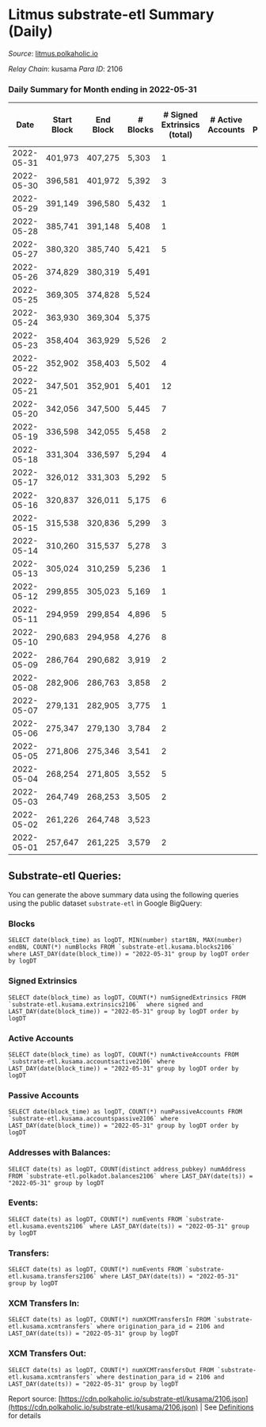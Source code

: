 # Litmus substrate-etl Summary (Daily)

_Source_: [litmus.polkaholic.io](https://litmus.polkaholic.io)

*Relay Chain*: kusama
*Para ID*: 2106



### Daily Summary for Month ending in 2022-05-31


| Date | Start Block | End Block | # Blocks | # Signed Extrinsics (total) | # Active Accounts | # Passive | # New | # Addresses with Balances | # Events | # Transfers | # XCM Transfers In | # XCM Transfers Out | Issues | 
| ---- | ----------- | --------- | -------- | --------------------------- | ----------------- | --------- | ----- | ------------------------- | -------- | ----------- | ------------------ | ------------------- | ------ |
| 2022-05-31 | 401,973 | 407,275 | 5,303 | 1 |  |  |  | 3,827 | 10,617 |   |   |   |  |
| 2022-05-30 | 396,581 | 401,972 | 5,392 | 3 |  |  |  | 3,827 | 10,802 |   |   |   |  |
| 2022-05-29 | 391,149 | 396,580 | 5,432 | 1 |  |  |  | 3,827 | 10,872 |   |   |   |  |
| 2022-05-28 | 385,741 | 391,148 | 5,408 | 1 |  |  |  | 3,827 | 10,824 |   |   |   |  |
| 2022-05-27 | 380,320 | 385,740 | 5,421 | 5 |  |  |  | 3,827 | 10,866 |   |   |   |  |
| 2022-05-26 | 374,829 | 380,319 | 5,491 |  |  |  |  | 3,827 | 10,985 |   |   |   |  |
| 2022-05-25 | 369,305 | 374,828 | 5,524 |  |  |  |  | 3,827 | 11,051 |   |   |   |  |
| 2022-05-24 | 363,930 | 369,304 | 5,375 |  |  |  |  | 3,827 | 10,753 |   |   |   |  |
| 2022-05-23 | 358,404 | 363,929 | 5,526 | 2 |  |  |  | 3,827 | 11,064 |   |   |   |  |
| 2022-05-22 | 352,902 | 358,403 | 5,502 | 4 |  |  |  | 3,827 | 11,031 |   |   |   |  |
| 2022-05-21 | 347,501 | 352,901 | 5,401 | 12 |  |  |  | 3,826 | 10,873 |   |   |   |  |
| 2022-05-20 | 342,056 | 347,500 | 5,445 | 7 |  |  |  | 3,825 | 10,925 |   |   |   |  |
| 2022-05-19 | 336,598 | 342,055 | 5,458 | 2 |  |  |  | 3,825 | 10,930 |   |   |   |  |
| 2022-05-18 | 331,304 | 336,597 | 5,294 | 4 |  |  |  | 3,825 | 10,609 |   |   |   |  |
| 2022-05-17 | 326,012 | 331,303 | 5,292 | 5 |  |  |  | 3,825 | 10,614 |   |   |   |  |
| 2022-05-16 | 320,837 | 326,011 | 5,175 | 6 |  |  |  | 3,825 | 10,379 |   |   |   |  |
| 2022-05-15 | 315,538 | 320,836 | 5,299 | 3 |  |  |  | 3,825 | 10,616 |   |   |   |  |
| 2022-05-14 | 310,260 | 315,537 | 5,278 | 3 |  |  |  | 3,825 | 10,574 |   |   |   |  |
| 2022-05-13 | 305,024 | 310,259 | 5,236 | 1 |  |  |  | 3,825 | 10,480 |   |   |   |  |
| 2022-05-12 | 299,855 | 305,023 | 5,169 | 1 |  |  |  | 3,825 | 10,349 |   |   |   |  |
| 2022-05-11 | 294,959 | 299,854 | 4,896 | 5 |  |  |  | 3,825 | 9,823 |   |   |   |  |
| 2022-05-10 | 290,683 | 294,958 | 4,276 | 8 |  |  |  | 3,825 | 8,598 |   |   |   |  |
| 2022-05-09 | 286,764 | 290,682 | 3,919 | 2 |  |  |  | 3,824 | 7,850 |   |   |   |  |
| 2022-05-08 | 282,906 | 286,763 | 3,858 | 2 |  |  |  | 3,824 | 7,728 |   |   |   |  |
| 2022-05-07 | 279,131 | 282,905 | 3,775 | 1 |  |  |  | 3,824 | 7,557 |   |   |   |  |
| 2022-05-06 | 275,347 | 279,130 | 3,784 | 2 |  |  |  | 3,824 | 7,581 |   |   |   |  |
| 2022-05-05 | 271,806 | 275,346 | 3,541 | 2 |  |  |  | 3,824 | 7,093 |   |   |   |  |
| 2022-05-04 | 268,254 | 271,805 | 3,552 | 5 |  |  |  | 3,824 | 7,128 |   |   |   |  |
| 2022-05-03 | 264,749 | 268,253 | 3,505 | 2 |  |  |  | 3,824 | 7,022 |   |   |   |  |
| 2022-05-02 | 261,226 | 264,748 | 3,523 |  |  |  |  | 3,824 | 7,048 |   |   |   |  |
| 2022-05-01 | 257,647 | 261,225 | 3,579 | 2 |  |  |  | 3,824 | 7,170 |   |   |   |  |

## Substrate-etl Queries:
You can generate the above summary data using the following queries using the public dataset `substrate-etl` in Google BigQuery:


### Blocks
```
SELECT date(block_time) as logDT, MIN(number) startBN, MAX(number) endBN, COUNT(*) numBlocks FROM `substrate-etl.kusama.blocks2106`  where LAST_DAY(date(block_time)) = "2022-05-31" group by logDT order by logDT
```


### Signed Extrinsics
```
SELECT date(block_time) as logDT, COUNT(*) numSignedExtrinsics FROM `substrate-etl.kusama.extrinsics2106`  where signed and LAST_DAY(date(block_time)) = "2022-05-31" group by logDT order by logDT
```


### Active Accounts
```
SELECT date(block_time) as logDT, COUNT(*) numActiveAccounts FROM `substrate-etl.kusama.accountsactive2106` where LAST_DAY(date(block_time)) = "2022-05-31" group by logDT order by logDT
```


### Passive Accounts
```
SELECT date(block_time) as logDT, COUNT(*) numPassiveAccounts FROM `substrate-etl.kusama.accountspassive2106` where LAST_DAY(date(block_time)) = "2022-05-31" group by logDT order by logDT
```


### Addresses with Balances:
```
SELECT date(ts) as logDT, COUNT(distinct address_pubkey) numAddress FROM `substrate-etl.polkadot.balances2106` where LAST_DAY(date(ts)) = "2022-05-31" group by logDT
```


### Events:
```
SELECT date(ts) as logDT, COUNT(*) numEvents FROM `substrate-etl.kusama.events2106` where LAST_DAY(date(ts)) = "2022-05-31" group by logDT
```


### Transfers:
```
SELECT date(ts) as logDT, COUNT(*) numEvents FROM `substrate-etl.kusama.transfers2106` where LAST_DAY(date(ts)) = "2022-05-31" group by logDT
```


### XCM Transfers In:
```
SELECT date(ts) as logDT, COUNT(*) numXCMTransfersIn FROM `substrate-etl.kusama.xcmtransfers` where origination_para_id = 2106 and LAST_DAY(date(ts)) = "2022-05-31" group by logDT
```


### XCM Transfers Out:
```
SELECT date(ts) as logDT, COUNT(*) numXCMTransfersOut FROM `substrate-etl.kusama.xcmtransfers` where destination_para_id = 2106 and LAST_DAY(date(ts)) = "2022-05-31" group by logDT
```



Report source: [https://cdn.polkaholic.io/substrate-etl/kusama/2106.json](https://cdn.polkaholic.io/substrate-etl/kusama/2106.json) | See [Definitions](/DEFINITIONS.md) for details

